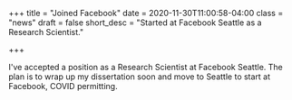 +++
title = "Joined Facebook"
date = 2020-11-30T11:00:58-04:00
class = "news"
draft = false
short_desc = "Started at Facebook Seattle as a Research Scientist."

+++

I've accepted a position as a Research Scientist at Facebook Seattle.
The plan is to wrap up my dissertation soon and move to Seattle to start at Facebook, COVID permitting.
